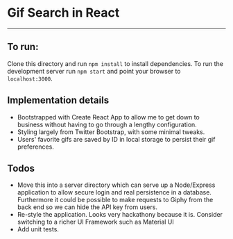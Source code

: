 # Gif Search in React
---------------------------

## To run: 
Clone this directory and run `npm install` to install dependencies. To run the development server run `npm start` and point your browser to `localhost:3000`.

## Implementation details

* Bootstrapped with Create React App to allow me to get down to business without having to go through a lengthy configuration. 
* Styling largely from Twitter Bootstrap, with some minimal tweaks.
* Users' favorite gifs are saved by ID in local storage to persist their gif preferences. 

## Todos

* Move this into a server directory which can serve up a Node/Express application to allow secure login and real persistence in a database. Furthermore it could be possible to make requests to Giphy from the back end so we can hide the API key from users.
* Re-style the application. Looks very hackathony because it is. Consider switching to a richer UI Framework such as Material UI
* Add unit tests.